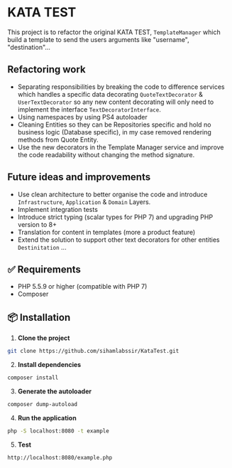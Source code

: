 # KATA TEST

This project is to refactor the original KATA TEST, `TemplateManager` which build a template to send the users arguments like "username", "destination"...

Refactoring work
- 
- Separating responsibilities by breaking the code to difference services which handles a specific data decorating `QuoteTextDecorator` & `UserTextDecorator` so any new content decorating will only need to implement the interface `TextDecoratorInterface`.
- Using namespaces by using PS4 autoloader
- Cleaning Entities so they can be Repositories specific and hold no business logic (Database specific), in my case removed rendering methods from Quote Entity.
- Use the new decorators in the Template Manager service and improve the code readability without changing the method signature.

Future ideas and improvements
-
- Use clean architecture to better organise the code and introduce `Infrastructure`, `Application` & `Domain` Layers.
- Implement integration tests
- Introduce strict typing (scalar types for PHP 7) and upgrading PHP version to 8+
- Translation for content in templates (more a product feature)
- Extend the solution to support other text decorators for other entities `Destinitation` ...

## ✅ Requirements

- PHP 5.5.9 or higher (compatible with PHP 7)
- Composer

## 📦 Installation

1. **Clone the project**
```bash
git clone https://github.com/sihamlabssir/KataTest.git
```

2. **Install dependencies**
```bash
composer install
```

3. **Generate the autoloader**
```bash
composer dump-autoload
```

4. **Run the application**
```bash
php -S localhost:8080 -t example
```
5. **Test**
```bash
http://localhost:8080/example.php
```
